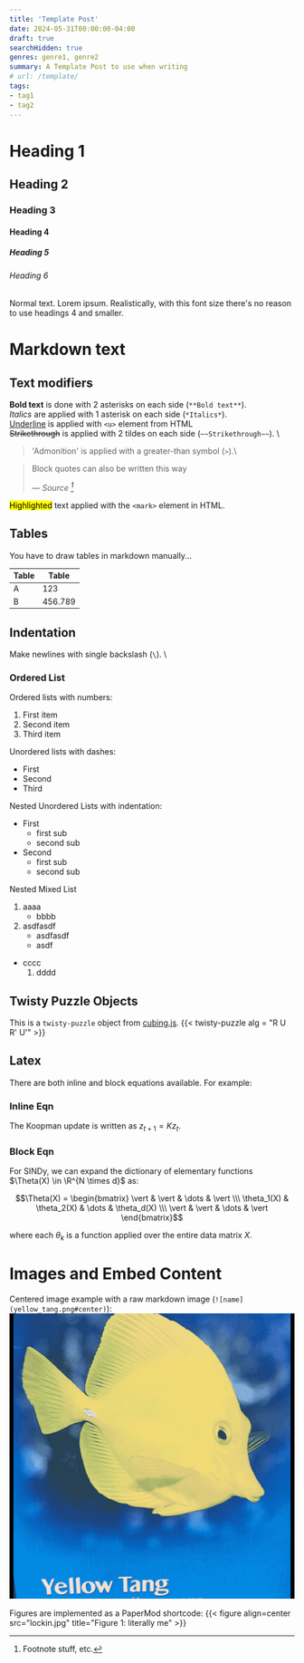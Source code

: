 ```yaml
---
title: 'Template Post'
date: 2024-05-31T00:00:00-04:00
draft: true
searchHidden: true
genres: genre1, genre2
summary: A Template Post to use when writing
# url: /template/
tags: 
- tag1
- tag2
---
```


# Heading 1
## Heading 2
### Heading 3
#### Heading 4
##### Heading 5
###### Heading 6

Normal text. Lorem ipsum. Realistically, with this font size there's no reason to use headings 4 and smaller.


# Markdown text

## Text modifiers

**Bold text** is done with 2 asterisks on each side (`**Bold text**`). \
*Italics* are applied with 1 asterisk on each side (`*Italics*`). \
<u>Underline</u> is applied with `<u>` element from HTML \
~~Strikethrough~~ is applied with 2 tildes on each side (`~~Strikethrough~~`). \
> 'Admonition' is applied with a greater-than symbol (`>`).\

> Block quotes can also be written this way
>
> — <cite>Source [^1]</cite>

<mark>Highlighted</mark> text applied with the `<mark>` element in HTML.

[^1]: Footnote stuff, etc.

## Tables

You have to draw tables in markdown manually...

| Table  | Table |
| - | - |
| A | 123 |
| B | 456.789 |


## Indentation

Make newlines with single backslash (`\`). \

### Ordered List

Ordered lists with numbers:
1. First item
2. Second item
3. Third item

Unordered lists with dashes:
- First
- Second
- Third

Nested Unordered Lists with indentation:
- First
  - first sub
  - second sub
- Second
  - first sub
  - second sub

Nested Mixed List

1. aaaa
    - bbbb
2. asdfasdf
    - asdfasdf
    - asdf
- cccc
    1. dddd

<!---
This is a block comment in markdown
-->

## Twisty Puzzle Objects
This is a `twisty-puzzle` object from [cubing.js](https://js.cubing.net/cubing/).
{{< twisty-puzzle alg = "R U R' U'" >}} 


## Latex
There are both inline and block equations available. For example:

### Inline Eqn

The Koopman update is written as $z_{t+1} = Kz_t$.

### Block Eqn

For SINDy, we can expand the dictionary of elementary functions $\Theta(X) \in \R^{N \times d}$ as:

$$\Theta(X) = 
\begin{bmatrix} 
    \vert & \vert & \dots & \vert \\\
    \theta_1(X) & \theta_2(X) & \dots & \theta_d(X) \\\
    \vert & \vert & \dots & \vert
\end{bmatrix}$$ 

where each $\theta_k$ is a function applied over the entire data matrix $X$. 



# Images and Embed Content

Centered image example with a raw markdown image (`![name](yellow_tang.png#center)`):
![name](yellow_tang.png#center)

Figures are implemented as a PaperMod shortcode:
{{< figure align=center src="lockin.jpg" title="Figure 1: literally me" >}}
<!---TODO: figure out how to get footnote references into figures-->

